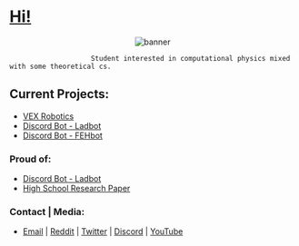 # [Hi!](https://jpvinnie.github.io/)

<p align="center">
  <img src="https://github.com/jpVinnie/jpVinnie/blob/master/Data/ghbanner.png" alt="banner" />
</p>

                        Student interested in computational physics mixed with some theoretical cs. 

## Current Projects:
- [VEX Robotics](https://github.com/CodeIGuess/Robotics)
- [Discord Bot - Ladbot](https://github.com/Camto/Lad)
- [Discord Bot - FEHbot](https://github.com/jpVinnie/FEH-Bot)

### Proud of:
- [Discord Bot - Ladbot](https://github.com/Camto/Lad)
- [High School Research Paper](https://github.com/jpVinnie/Pythagorean-Triples-in-the-Pascal-Triangle)

### Contact | Media:
- [Email](mailto:JanPaul.Ramos@Protonmail.com) | [Reddit](https://www.reddit.com/user/Stenfor) | [Twitter](https://twitter.com/jp_vinnie) | [Discord](https://discordapp.com/users/294518633541926912) | [YouTube](https://www.youtube.com/channel/UCD6b4d3B_u7fct5YypG0Wow)
